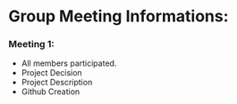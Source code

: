 # Group Meeting Informations:

### Meeting 1:
* All members participated.
* Project Decision
* Project Description
* Github Creation
